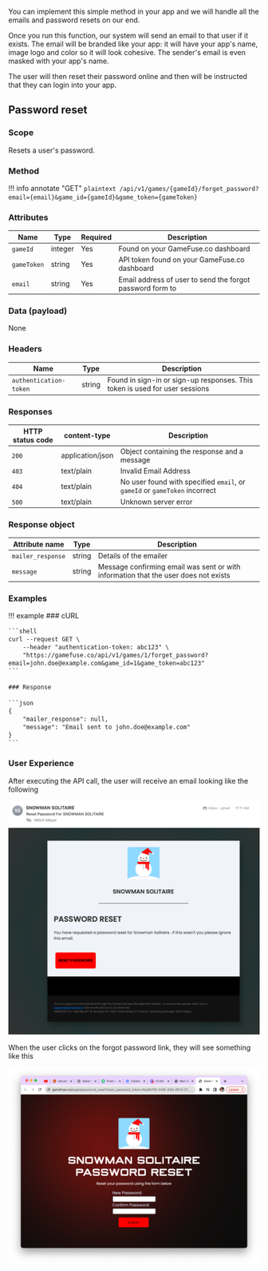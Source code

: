You can implement this simple method in your app and we will handle all the
emails and password resets on our end.

Once you run this function, our system will send an email to that user if it
exists. The email will be branded like your app: it will have your app's name,
image logo and color so it will look cohesive. The sender's email is even
masked with your app's name.

The user will then reset their password online and then will be instructed that
they can login into your app.

## Password reset

### Scope

Resets a user's password.

### Method

!!! info annotate "GET"
    ```plaintext
    /api/v1/games/{gameId}/forget_password?email={email}&game_id={gameId}&game_token={gameToken}
    ```

### Attributes

| Name             | Type          | Required | Description |
|------------------|---------------|----------|-------------|
| `gameId`         | integer       | Yes      | Found on your GameFuse.co dashboard |
| `gameToken`      | string        | Yes      | API token found on your GameFuse.co dashboard | 
| `email`          | string        | Yes      | Email address of user to send the forgot password form to |

### Data (payload)

None

### Headers

| Name | Type | Description |
|----------|---------|--------------|
| `authentication-token` | string | Found in sign-in or sign-up responses. This token is used for user sessions |

### Responses

| HTTP status code | content-type | Description |
|------------------|--------------|-------------|
| `200`            | application/json         | Object containing the response and a message |
| `403`            | text/plain | Invalid Email Address |
| `404`            | text/plain | No user found with specified `email`, or `gameId` or `gameToken` incorrect |
| `500`            | text/plain | Unknown server error |

### Response object

| Attribute name                    | Type | Description |
|-----------------------------------|------|-------------|
| `mailer_response`                 | string | Details of the emailer |
| `message`                         | string | Message confirming email was sent or with information that the user does not exists |

### Examples

!!! example
    ### cURL

    ```shell
    curl --request GET \
        --header "authentication-token: abc123" \
        "https://gamefuse.co/api/v1/games/1/forget_password?email=john.doe@example.com&game_id=1&game_token=abc123"
    ```

    ### Response

    ```json
    {
        "mailer_response": null,
        "message": "Email sent to john.doe@example.com"
    }
    ```

### User Experience

After executing the API call, the user will receive an email looking like the following

![password](images/password_reset.png)

When the user clicks on the forgot password link, they will see something like this

![password](images/password_2.png)
